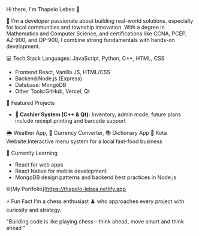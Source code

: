 Hi there, I'm Thapelo Lebea 👋

🚀 I'm a developer passionate about building real-world solutions.
especially for local communities and township innovation. With a degree in Mathematics and Computer Science, and certifications like CCNA, PCEP, AZ-900, and DP-900, I combine strong fundamentals with hands-on development.



 💻 Tech Stack
Languages: JavaScript, Python, C++, HTML, CSS
- Frontend:React, Vanilla JS, HTML/CSS
- Backend:Node.js (Express)
- Database: MongoDB
- Other Tools:GitHub, Vercel, Qt


📌 Featured Projects
- **🧾 Cashier System (C++ & Qt):** Inventory, admin mode, future plans include receipt printing and barcode support

🌦 Weather App, 💱 Currency Converter, 📚 Dictionary App
🍔 Kota Website:Interactive menu system for a local fast-food business



 🌱 Currently Learning
- React for web apps  
- React Native for mobile development  
- MongoDB design patterns and backend best practices in Node.js  


 🌐[My Portfolio](https://thapelo-lebea.netlify.app 


 ⚡ Fun Fact
I’m a chess enthusiast ♟️ who approaches every project with curiosity and strategy.


"Building code is like playing chess—think ahead, move smart and think ahead "
